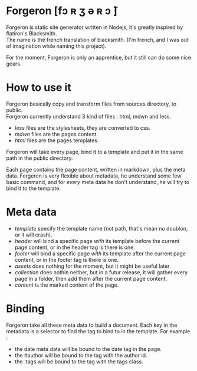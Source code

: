 Forgeron [fɔ ʀ ʒ ə ʀ ɔ ̃]
=========================

Forgeron is static site generator written in Nodejs, it's greatly inspired by flatiron's Blacksmith.  
The name is the french translation of blacksmith. (I'm french, and I was out of imagination while naming this project).  
  

For the moment, Forgeron is only an apprentice, but it still can do some nice gears.

How to use it
=============

Forgeron basically copy and transform files from sources directory, to public.  
Forgeron currently understand 3 kind of files : html, mdwn and less.  
- *less* files are the stylesheets, they are converted to css.
- *mdwn* files are the pages content.
- *html* files are the pages templates.

Forgeron will take every page, bind it to a template and put it in the same path in the public directory.  

Each page contains the page content, written in markdown, plus the meta data.
Forgeron is very flexible about metadata, he understand some few basic command, and for *every* meta data he don't understand, he will try to bind it to the template.  

# Meta data
- *template* specify the template name (not path, that's mean no doublon, or it will crash).
- *header* will bind a specific page *with* its template before the current page content, or in the header tag is there is one.
- *footer* will bind a specific page *with* its template after the current page content, or in the footer tag is there is one.
- *assets* does nothing for the moment, but it might be useful later
- *collection* does nothin neither, but in a futur release, it will gather every page in a folder, then add them after the current page content.
- *content* is the marked content of the page.


# Binding

Forgeron take all these meta data to build a document.
Each key in the metadata is a selector to find the tag to bind to in the template.
For example :
- the date meta data will be bound to the date tag in the page.
- the #author will be bound to the tag with the author id.
- the .tags will be bound to the tag with the tags class.

